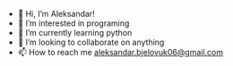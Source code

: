 - 👋 Hi, I’m Aleksandar!
- 👀 I’m interested in programing
- 🌱 I’m currently learning python
- 💞️ I’m looking to collaborate on anything
- 📫 How to reach me aleksandar.bjelovuk06@gmail.com

<!---
abjelovuk/abjelovuk is a ✨ special ✨ repository because its `README.md` (this file) appears on your GitHub profile.
You can click the Preview link to take a look at your changes.
--->
